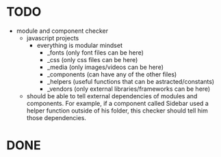 
# TODO
- module and component checker
  - javascript projects
    - everything is modular mindset
      - _fonts (only font files can be here)
      - _css (only css files can be here)
      - _media (only images/videos can be here)
      - _components (can have any of the other files)
      - _helpers (useful functions that can be astracted/constants)
      - _vendors (only external libraries/frameworks can be here)
  - should be able to tell external dependencies of modules and components.
    For example, if a component called Sidebar used a helper function outside
    of his folder, this checker should tell him those dependencies.

# DONE
